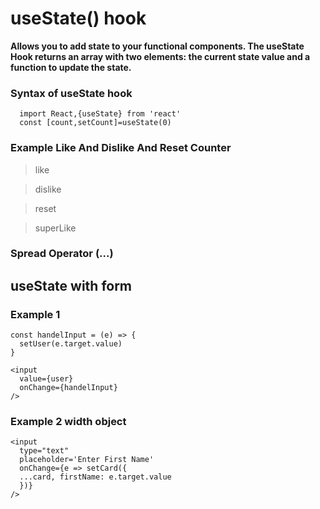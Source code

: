 # useState() hook 

**Allows you to add state to your functional components. The useState Hook returns an array with two elements: the current state value and a function to update the state.**

### Syntax of useState hook

```
  import React,{useState} from 'react'
  const [count,setCount]=useState(0)
```
### Example Like And Dislike And Reset Counter

> like

> dislike

> reset

> superLike   




### Spread Operator (...)

## useState with form 

### Example 1 

```
const handelInput = (e) => {
  setUser(e.target.value)
}

<input
  value={user}
  onChange={handelInput}
/>
```



### Example 2 width object

```
<input
  type="text"
  placeholder='Enter First Name'
  onChange={e => setCard({
  ...card, firstName: e.target.value
  })}
/>
```


